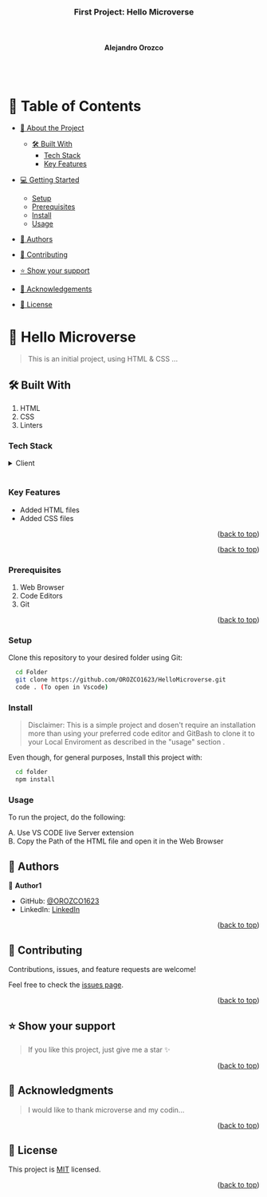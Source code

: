 <a name="readme-top"></a>

<div align="center">

<h3><b>First Project: Hello Microverse</b></h3>
<br>
<h4><b>Alejandro Orozco</b></h4>

</div>
<br>
<br>

<!-- TABLE OF CONTENTS -->

# 📗 Table of Contents

- [📖 About the Project](#about-project)
  - [🛠 Built With](#built-with)
    - [Tech Stack](#tech-stack)
    - [Key Features](#key-features)
- [💻 Getting Started](#getting-started)
  - [Setup](#setup)
  - [Prerequisites](#prerequisites)
  - [Install](#install)
  - [Usage](#usage)
- [👥 Authors](#authors)
- [🤝 Contributing](#contributing)
- [⭐️ Show your support](#support)
- [🙏 Acknowledgements](#acknowledgements)

- [📝 License](#license)

<!-- PROJECT DESCRIPTION -->

# 📖 Hello Microverse <a name="about-project"></a>

> This is an initial project, using HTML & CSS ...

## 🛠 Built With <a name="built-with"></a>

1. HTML
2. CSS
3. Linters

### Tech Stack <a name="tech-stack"></a>

<details>
  <summary>Client</summary>
  <ul>
    <li>HTML</li>
    <li>CSS</li>
  </ul>
</details>
<br>
<!-- Features -->

### Key Features <a name="key-features"></a>

- Added HTML files
- Added CSS files

<p align="right">(<a href="#readme-top">back to top</a>)</p>

<p align="right">(<a href="#readme-top">back to top</a>)</p>

### Prerequisites

1. Web Browser
2. Code Editors
3. Git

<p align="right">(<a href="#readme-top">back to top</a>)</p>

### Setup

Clone this repository to your desired folder using Git:

```sh
  cd Folder
  git clone https://github.com/OROZCO1623/HelloMicroverse.git
  code . (To open in Vscode)
```

### Install

> Disclaimer: This is a simple project and dosen't require an installation more than using your preferred code editor and GitBash to clone it to your Local Enviroment as described in the "usage" section .

Even though, for general purposes, Install this project with:

```sh
  cd folder
  npm install
```

### Usage

To run the project, do the following:

A. Use VS CODE live Server extension<br>
B. Copy the Path of the HTML file and open it in the Web Browser

<!-- AUTHORS -->

## 👥 Authors <a name="authors"></a>

👤 **Author1**

- GitHub: [@OROZCO1623](https://github.com/OROZCO1623)
- LinkedIn: [LinkedIn](https://www.linkedin.com/in/ing-alejandro-orozco-guapacha/)

<p align="right">(<a href="#readme-top">back to top</a>)</p>

<!-- CONTRIBUTING -->

## 🤝 Contributing <a name="contributing"></a>

Contributions, issues, and feature requests are welcome!

Feel free to check the [issues page](../../issues/).

<p align="right">(<a href="#readme-top">back to top</a>)</p>

<!-- SUPPORT -->

## ⭐️ Show your support <a name="support"></a>

> If you like this project, just give me a star ✨

<p align="right">(<a href="#readme-top">back to top</a>)</p>

<!-- ACKNOWLEDGEMENTS -->

## 🙏 Acknowledgments <a name="acknowledgements"></a>

> I would like to thank microverse and my codin...

<p align="right">(<a href="#readme-top">back to top</a>)</p>

<!-- LICENSE -->

## 📝 License <a name="license"></a>

This project is [MIT](./LICENSE) licensed.

<p align="right">(<a href="#readme-top">back to top</a>)</p>
